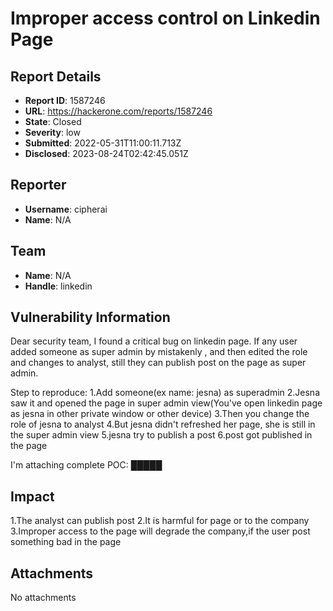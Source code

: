 # Improper access control on Linkedin Page

## Report Details
- **Report ID**: 1587246
- **URL**: https://hackerone.com/reports/1587246
- **State**: Closed
- **Severity**: low
- **Submitted**: 2022-05-31T11:00:11.713Z
- **Disclosed**: 2023-08-24T02:42:45.051Z

## Reporter
- **Username**: cipherai
- **Name**: N/A

## Team
- **Name**: N/A
- **Handle**: linkedin

## Vulnerability Information
Dear security team,
I found a critical bug on linkedin page.
If any user added someone as super admin by mistakenly , and then edited the role and changes to analyst, still they can publish post on the page as super admin.

Step to reproduce:
1.Add someone(ex name: jesna) as superadmin
2.Jesna saw it and opened the page in super admin view(You've open linkedin page as jesna in other private window or other device)
3.Then you change the role of jesna to analyst
4.But jesna didn't refreshed her page, she is still in the super admin view
5.jesna try to publish a post
6.post got published in the page

I'm attaching complete POC: █████

## Impact

1.The analyst can publish post
2.It is harmful for page or to the company
3.Improper access to the page will degrade the company,if the user post something bad in the page

## Attachments
No attachments
